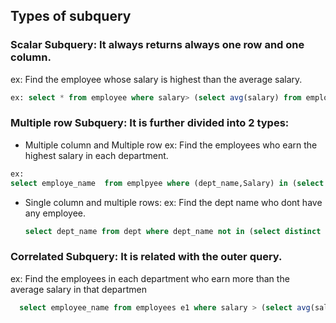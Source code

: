 ## Types of subquery
### Scalar Subquery: It always returns always one row and one column.
ex: Find the employee whose salary is highest than the average salary.
``` sql
ex: select * from employee where salary> (select avg(salary) from employee);
```
### Multiple row Subquery: It is further divided into 2 types:
- Multiple column and Multiple row
  ex: Find the employees who earn the highest salary in each department.
```sql
ex:
select employe_name  from emplpyee where (dept_name,Salary) in (select dept_name,max(salary) from employee group by dept_name)
```
- Single column and multiple rows:
  ex: Find the dept name who dont have any employee.
  ```sql
  select dept_name from dept where dept_name not in (select distinct dept_name from employee);
  ```
### Correlated Subquery: It is related with the outer query.
ex: Find the employees in each department who earn more than the average salary in that departmen
```sql
  select employee_name from employees e1 where salary > (select avg(sal) from employee e2 where e2.dept_name=e1.dept_name);
```
